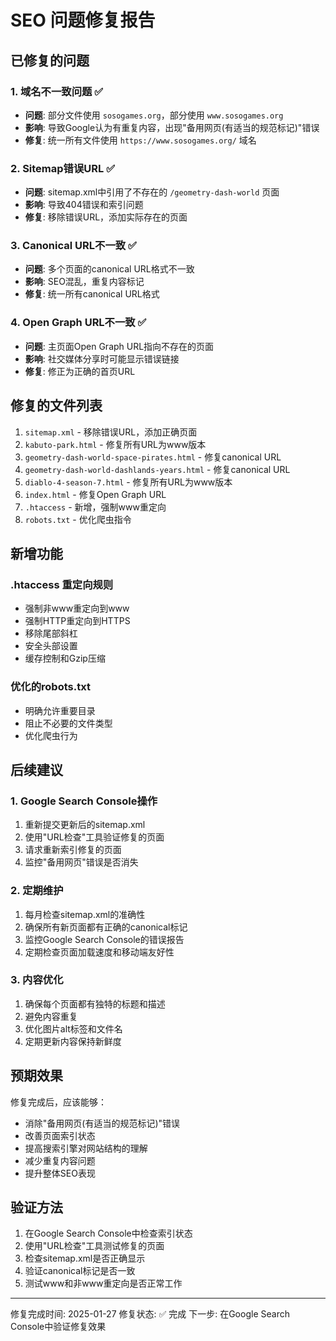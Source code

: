 # SEO 问题修复报告

## 已修复的问题

### 1. 域名不一致问题 ✅
- **问题**: 部分文件使用 `sosogames.org`，部分使用 `www.sosogames.org`
- **影响**: 导致Google认为有重复内容，出现"备用网页(有适当的规范标记)"错误
- **修复**: 统一所有文件使用 `https://www.sosogames.org/` 域名

### 2. Sitemap错误URL ✅
- **问题**: sitemap.xml中引用了不存在的 `/geometry-dash-world` 页面
- **影响**: 导致404错误和索引问题
- **修复**: 移除错误URL，添加实际存在的页面

### 3. Canonical URL不一致 ✅
- **问题**: 多个页面的canonical URL格式不一致
- **影响**: SEO混乱，重复内容标记
- **修复**: 统一所有canonical URL格式

### 4. Open Graph URL不一致 ✅
- **问题**: 主页面Open Graph URL指向不存在的页面
- **影响**: 社交媒体分享时可能显示错误链接
- **修复**: 修正为正确的首页URL

## 修复的文件列表

1. `sitemap.xml` - 移除错误URL，添加正确页面
2. `kabuto-park.html` - 修复所有URL为www版本
3. `geometry-dash-world-space-pirates.html` - 修复canonical URL
4. `geometry-dash-world-dashlands-years.html` - 修复canonical URL
5. `diablo-4-season-7.html` - 修复所有URL为www版本
6. `index.html` - 修复Open Graph URL
7. `.htaccess` - 新增，强制www重定向
8. `robots.txt` - 优化爬虫指令

## 新增功能

### .htaccess 重定向规则
- 强制非www重定向到www
- 强制HTTP重定向到HTTPS
- 移除尾部斜杠
- 安全头部设置
- 缓存控制和Gzip压缩

### 优化的robots.txt
- 明确允许重要目录
- 阻止不必要的文件类型
- 优化爬虫行为

## 后续建议

### 1. Google Search Console操作
1. 重新提交更新后的sitemap.xml
2. 使用"URL检查"工具验证修复的页面
3. 请求重新索引修复的页面
4. 监控"备用网页"错误是否消失

### 2. 定期维护
1. 每月检查sitemap.xml的准确性
2. 确保所有新页面都有正确的canonical标记
3. 监控Google Search Console的错误报告
4. 定期检查页面加载速度和移动端友好性

### 3. 内容优化
1. 确保每个页面都有独特的标题和描述
2. 避免内容重复
3. 优化图片alt标签和文件名
4. 定期更新内容保持新鲜度

## 预期效果

修复完成后，应该能够：
- 消除"备用网页(有适当的规范标记)"错误
- 改善页面索引状态
- 提高搜索引擎对网站结构的理解
- 减少重复内容问题
- 提升整体SEO表现

## 验证方法

1. 在Google Search Console中检查索引状态
2. 使用"URL检查"工具测试修复的页面
3. 检查sitemap.xml是否正确显示
4. 验证canonical标记是否一致
5. 测试www和非www重定向是否正常工作

---
修复完成时间: 2025-01-27
修复状态: ✅ 完成
下一步: 在Google Search Console中验证修复效果 